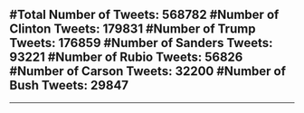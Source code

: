 #Total Number of Tweets: 568782 
#Number of Clinton Tweets: 179831
#Number of Trump Tweets: 176859
#Number of Sanders Tweets: 93221
#Number of Rubio Tweets: 56826
#Number of Carson Tweets: 32200
#Number of Bush Tweets: 29847
---
---
